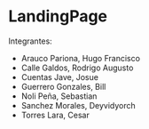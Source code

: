 # LandingPage

Integrantes:
- Arauco Pariona, Hugo Francisco
- Calle Galdos, Rodrigo Augusto
- Cuentas Jave, Josue
- Guerrero Gonzales, Bill
- Noli Peña, Sebastian
- Sanchez Morales, Deyvidyorch 
- Torres Lara, Cesar
